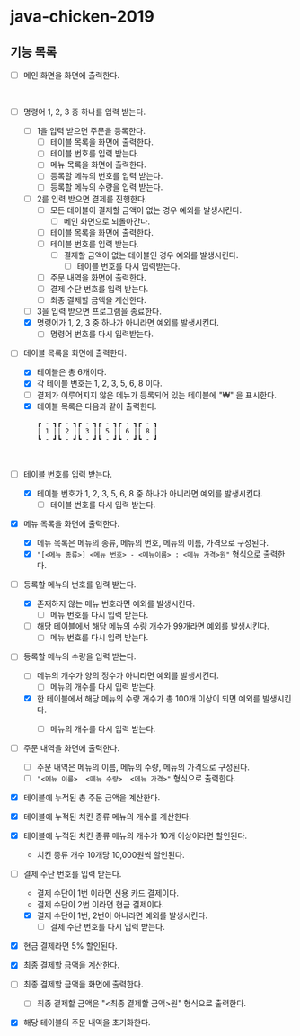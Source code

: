 # java-chicken-2019
## 기능 목록

- [ ] 메인 화면을 화면에 출력한다.
<br>

- [ ] 명령어 1, 2, 3 중 하나를 입력 받는다.
  - [ ] 1을 입력 받으면 주문을 등록한다.
    - [ ] 테이블 목록을 화면에 출력한다.
    - [ ] 테이블 번호를 입력 받는다.
    - [ ] 메뉴 목록을 화면에 출력한다.
    - [ ] 등록할 메뉴의 번호를 입력 받는다.
    - [ ] 등록할 메뉴의 수량을 입력 받는다.
    
  - [ ] 2를 입력 받으면 결제를 진행한다.
    - [ ] 모든 테이블이 결제할 금액이 없는 경우 예외를 발생시킨다.
      - [ ] 메인 화면으로 되돌아간다.
    - [ ] 테이블 목록을 화면에 출력한다.
    - [ ] 테이블 번호를 입력 받는다.
      - [ ] 결제할 금액이 없는 테이블인 경우 예외를 발생시킨다.
        - [ ] 테이블 번호를 다시 입력받는다.
    - [ ] 주문 내역을 화면에 출력한다.
    - [ ] 결제 수단 번호를 입력 받는다.
    - [ ] 최종 결제할 금액을 계산한다.
  
  - [ ] 3을 입력 받으면 프로그램을 종료한다.
  - [x] 명령어가 1, 2, 3 중 하나가 아니라면 예외를 발생시킨다.
    - [ ] 명령어 번호를 다시 입력받는다.
      <br>

- [ ] 테이블 목록을 화면에 출력한다.
  - [x] 테이블은 총 6개이다.
  - [x] 각 테이블 번호는 1, 2, 3, 5, 6, 8 이다.
  - [ ] 결제가 이루어지지 않은 메뉴가 등록되어 있는 테이블에 "₩" 을 표시한다.
  - [x] 테이블 목록은 다음과 같이 출력한다.
    ```
    ┏ - ┓┏ - ┓┏ - ┓┏ - ┓┏ - ┓┏ - ┓
    | 1 || 2 || 3 || 5 || 6 || 8 |
    ┗ - ┛┗ - ┛┗ - ┛┗ - ┛┗ - ┛┗ - ┛
    ```
  <br>

- [ ] 테이블 번호를 입력 받는다.
  - [x] 테이블 번호가 1, 2, 3, 5, 6, 8 중 하나가 아니라면 예외를 발생시킨다.
    - [ ] 테이블 번호를 다시 입력 받는다.
      <br>

- [x] 메뉴 목록을 화면에 출력한다.
  - [x] 메뉴 목록은 메뉴의 종류, 메뉴의 번호, 메뉴의 이름, 가격으로 구성된다.
  - [x] `"[<메뉴 종류>] <메뉴 번호> - <메뉴이름> : <메뉴 가격>원"` 형식으로 출력한다.
    <br>

- [ ] 등록할 메뉴의 번호를 입력 받는다.
  - [x] 존재하지 않는 메뉴 번호라면 예외를 발생시킨다.
    - [ ] 메뉴 번호를 다시 입력 받는다.
  - [ ] 해당 테이블에서 해당 메뉴의 수량 개수가 99개라면 예외를 발생시킨다.
    - [ ] 메뉴 번호를 다시 입력 받는다.
      <br>

- [ ] 등록할 메뉴의 수량을 입력 받는다.
  - [ ] 메뉴의 개수가 양의 정수가 아니라면 예외를 발생시킨다.
    - [ ] 메뉴의 개수를 다시 입력 받는다.
  - [x] 한 테이블에서 해당 메뉴의 수량 개수가 총 100개 이상이 되면 예외를 발생시킨다.
    - [ ] 메뉴의 개수를 다시 입력 받는다.
      <br>


- [ ] 주문 내역을 화면에 출력한다.
  - [ ] 주문 내역은 메뉴의 이름, 메뉴의 수량, 메뉴의 가격으로 구성된다.
  - [ ] `"<메뉴 이름>  <메뉴 수량>  <메뉴 가격>"` 형식으로 출력한다.

- [x] 테이블에 누적된 총 주문 금액을 계산한다.
- [x] 테이블에 누적된 치킨 종류 메뉴의 개수를 계산한다.
- [x] 테이블에 누적된 치킨 종류 메뉴의 개수가 10개 이상이라면 할인된다.
  - 치킨 종류 개수 10개당 10,000원씩 할인된다.

- [ ] 결제 수단 번호를 입력 받는다.
  - 결제 수단이 1번 이라면 신용 카드 결제이다.
  - 결제 수단이 2번 이라면 현금 결제이다.
  - [x] 결제 수단이 1번, 2번이 아니라면 예외를 발생시킨다.
    - [ ] 결제 수단 번호를 다시 입력 받는다.
- [x] 현금 결제라면 5% 할인된다.


- [x] 최종 결제할 금액을 계산한다.
- [ ] 최종 결제할 금액을 화면에 출력한다.
  - [ ] 최종 결제할 금액은 "<최종 결제할 금액>원" 형식으로 출력한다.
- [x] 해당 테이블의 주문 내역을 초기화한다.
<br>
